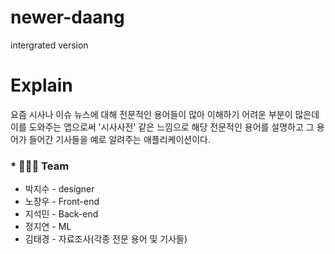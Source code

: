 # newer-daang
intergrated version

# Explain
요즘 시사나 이슈 뉴스에 대해 전문적인 용어들이 많아 이해하기 어려운 부분이 많은데 이를 도와주는
앱으로써 '시사사전' 같은 느낌으로 해당 전문적인 용어를 설명하고 그 용어가 들어간 기사들을 예로 알려주는 애플리케이션이다.


### * 👨‍👨‍👧 Team
* 박지수 - designer
* 노장우 - Front-end  
* 지석민 - Back-end 
* 정지연 - ML
* 김태경 - 자료조사(각종 전문 용어 및 기사들)
